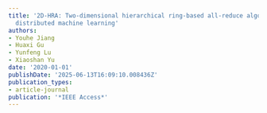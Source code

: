```yaml
---
title: '2D-HRA: Two-dimensional hierarchical ring-based all-reduce algorithm in large-scale
  distributed machine learning'
authors:
- Youhe Jiang
- Huaxi Gu
- Yunfeng Lu
- Xiaoshan Yu
date: '2020-01-01'
publishDate: '2025-06-13T16:09:10.008436Z'
publication_types:
- article-journal
publication: '*IEEE Access*'
---
```

